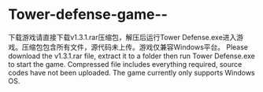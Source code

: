 # Tower-defense-game--
下载游戏请直接下载v1.3.1.rar压缩包，解压后运行Tower Defense.exe进入游戏。压缩包包含所有文件，源代码未上传。游戏仅兼容Windows平台。
Please download the v1.3.1.rar file, extract it to a folder then run Tower Defense.exe to start the game. Compressed file includes everything required, source codes have not been uploaded. The game currently only supports Windows OS.
